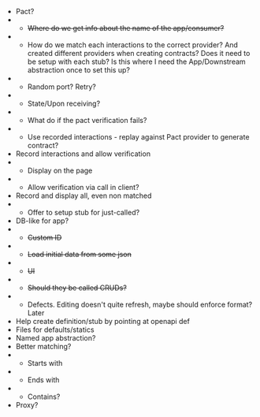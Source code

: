 - Pact?
- - ~~Where do we get info about the name of the app/consumer?~~
- - How do we match each interactions to the correct provider? And created different providers when creating contracts? Does it need to be setup with each stub? Is this where I need the App/Downstream abstraction once to set this up?
- - Random port? Retry?
- - State/Upon receiving?
- - What do if the pact verification fails?
- - Use recorded interactions - replay against Pact provider to generate contract?
- Record interactions and allow verification
- - Display on the page
- - Allow verification via call in client?
- Record and display all, even non matched
- - Offer to setup stub for just-called?
- DB-like for app?
- - ~~Custom ID~~
- - ~~Load initial data from some json~~
- - ~~UI~~
- - ~~Should they be called CRUDs?~~
- - Defects. Editing doesn't quite refresh, maybe should enforce format? Later
- Help create definition/stub by pointing at openapi def
- Files for defaults/statics
- Named app abstraction?
- Better matching?
- - Starts with
- - Ends with
- - Contains?
- Proxy?

